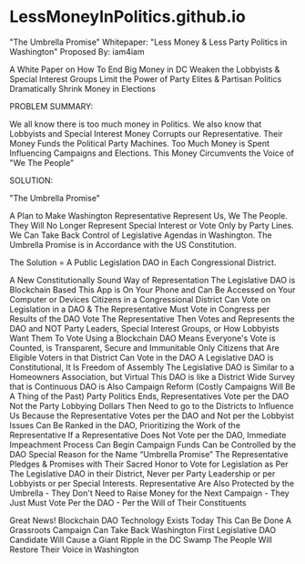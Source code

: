 # LessMoneyInPolitics.github.io

"The Umbrella Promise"
Whitepaper: "Less Money &amp; Less Party Politics in Washington"
Proposed By: iam4iam


A White Paper on How To End Big Money in DC
Weaken the Lobbyists & Special Interest Groups
Limit the Power of Party Elites & Partisan Politics
Dramatically Shrink Money in Elections


PROBLEM SUMMARY:

We all know there is too much money in Politics.
We also know that Lobbyists and Special Interest Money Corrupts our Representative.
Their Money Funds the Political Party Machines.
Too Much Money is Spent Influencing Campaigns and Elections.
This Money Circumvents the Voice of "We The People"


SOLUTION:

"The Umbrella Promise"

A Plan to Make Washington Representative Represent Us, We The People.
They Will No Longer Represent Special Interest or Vote Only by Party Lines.
We Can Take Back Control of Legislative Agendas in Washington.
The Umbrella Promise is in Accordance with the US Constitution.

The Solution = A Public Legislation DAO in Each Congressional District.

A New Constitutionally Sound Way of Representation
The Legislative DAO is Blockchain Based
This App is On Your Phone and Can Be Accessed on Your Computer or Devices
Citizens in a Congressional District Can Vote on Legislation in a DAO & The Representative Must Vote in Congress per Results of the DAO Vote
The Representative Then Votes and Represents the DAO and NOT Party Leaders, Special Interest Groups, or How Lobbyists Want Them To Vote
Using a Blockchain DAO Means Everyone's Vote is Counted, is Transparent, Secure and Immunitable
Only Citizens that Are Eligible Voters in that District Can Vote in the DAO
A Legislative DAO is Constitutional, It Is Freedom of Assembly
The Legislative DAO is Similar to a Homeowners Association, but Virtual
This DAO is like a District Wide Survey that is Continuous
DAO is Also Campaign Reform (Costly Campaigns Will Be A Thing of the Past)
Party Politics Ends, Representatives Vote per the DAO Not the Party
Lobbying Dollars Then Need to go to the Districts to Influence Us Because the Representative Votes per the DAO and Not per the Lobbyist
Issues Can Be Ranked in the DAO, Prioritizing the Work of the Representative
If a Representative Does Not Vote per the DAO, Immediate Impeachment Process Can Begin
Campaign Funds Can be Controlled by the DAO
Special Reason for the Name “Umbrella Promise”  The Representative Pledges & Promises with Their Sacred Honor to Vote for Legislation as Per The Legislative DAO in their District, Never per Party Leadership or per Lobbyists or per Special Interests.
Representative Are Also Protected by the Umbrella - They Don't Need to Raise Money for the Next Campaign - They Just Must Vote Per the DAO - Per the Will of Their Constituents


Great News! Blockchain DAO Technology Exists Today
This Can Be Done
A Grassroots Campaign Can Take Back Washington
First Legislative DAO Candidate Will Cause a Giant Ripple in the DC Swamp
The People Will Restore Their Voice in Washington


